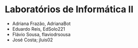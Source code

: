 # Laboratórios de Informática II

- Adriana Frazão, AdrianaBot
- Eduardo Reis, EdSolo221
- Flávio Sousa, flaviodrsousa
- José Costa; jluis02
